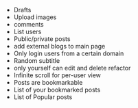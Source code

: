 - Drafts
- Upload images
- comments
- List users
- Public/private posts
- add external blogs to main page
- Only login users from a certain domain
- Random subtitle
- only yourself can edit and delete refactor
- Infinite scroll for per-user view
- Posts are bookmarkable
- List of your bookmarked posts
- List of Popular posts
